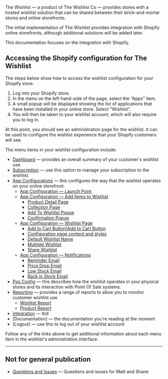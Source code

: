 The Wishlist — a product of The Wishlist Co — provides stores with a hosted wishlist solution that can be shared between their brick-and-mortar stores and online storefronts.

The initial implementation of The Wishlist provides integration with Shopify online storefronts, although additional solutions will be added later.

This documentation focuses on the integration with Shopify.

## Accessing the Shopify configuration for The Wishlist

The steps below show how to access the wishlist configuration for your Shopify store.

1. Log into your Shopify store.
2. In the menu on the left-hand-side of the page, select the “Apps” item.
3. A small popup will be displayed showing the list of applications that have been installed in your online store. Select “Wishlist”.
4. You will then be taken to your wishlist account, which will also require you to log in.

At this point, you should see an administration page for the wishlist. It can be used to configure the wishlist experience that your Shopify customers will see.

The menu items in your wishlist configuration include:

- [Dashboard](dashboard.html) — provides an overall summary of your customer's wishlist use.
- [Subscription](subscription.html) — use this option to manage your subscription to the wishlist.
- [App Configurations](app-configurations.html) — this configures the way that the wishlist operates on your online storefront.
	- [App Configuration — Launch Point](app-configuration-launch-point.html)
	- [App Configuration — Add Items to Wishlist](app-configuration-add-items-to-wishlist.md)
		- [Product Detail Page](app-configuration-add-items-to-wishlist.md#product-detail-page)
		- [Collection Page](app-configuration-add-items-to-wishlist.md#collection-page)
		- [Add To Wishlist Popup](app-configuration-add-items-to-wishlist.md#add-to-wishlist-popup)
		- [Confirmation Popup](app-configuration-add-items-to-wishlist.md#confirmation-popup)
	- [App Configuration — Wishlist Page](app-configuration-wishlist-page.html)
		- [Add to Cart Button|Add to Cart Button](app-configuration-wishlist-page.md#add-to-cart-button)
		- [Configuration page content and styles](app-configuration-wishlist-page.md#configuration-page-content-and-styles)
		- [Default Wishlist Name](app-configuration-wishlist-page.md#default-wishlist-name)
		- [Multiple Wishlist](app-configuration-wishlist-page.md#multiple-wishlist)
		- [Share Wishlist](app-configuration-wishlist-page.md#share-wishlist)
	- [App Configuration — Notifications](app-configuration-notifications.md)
		- [Reminder Email](app-configuration-notifications.md#reminder-email)
		- [Price Drop Email](app-configuration-notifications.md#price-drop-email)
		- [Low Stock Email](app-configuration-notifications.md#low-stock-email)
		- [Back in Stock Email](app-configuration-notifications.md#back-in-stock-email)
- [Pos Config](pos-config.md) — this describes how the wishlist operates in your physical stores and its interaction with Point Of Sale systems.
- [Reporting](reporting.md) — provides a range of reports to allow you to monitor customer wishlist use
	- [Wishlist Report](reporting.md#wishlist-report)
	- [Product Report](reporting.md#product-report)
- [Integration](integration.html) — tbd
- [Documentation] — the documentation you're reading at the moment
- [Logout] — use this to log out of your wishlist account

Follow any of the links above to get additional information about each menu item in the wishlist's administration interface.

---

## Not for general publication

- [Questions and Issues](questions-and-issues.html) — Questions and issues for Matt and Shane